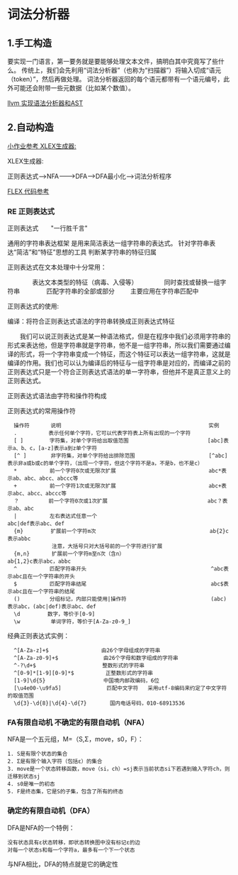 # 词法分析器

## 1.手工构造
要实现一门语言，第一要务就是要能够处理文本文件，搞明白其中究竟写了些什么。
传统上，我们会先利用“词法分析器”（也称为“扫描器”）将输入切成“语元（token）”，然后再做处理。
词法分析器返回的每个语元都带有一个语元编号，此外可能还会附带一些元数据（比如某个数值）。
 
[llvm 实现语法分析器和AST ](https://llvm-tutorial-cn.readthedocs.io/en/latest/chapter-2.html)



## 2.自动构造
[小作业参考 XLEX生成器:](https://github.com/Ewenwan/CS-Homework)

XLEX生成器:

正则表达式-->NFA--->DFA-->DFA最小化-->词法分析程序


[FLEX 代码参考](https://github.com/westes/flex)

### RE 正则表达式
正则表达式　　"一行胜千言"

通用的字符串表达框架
是用来简洁表达一组字符串的表达式。
针对字符串表达“简洁”和“特征”思想的工具
判断某字符串的特征归属
 
正则表达式在文本处理中十分常用：

　　　　表达文本类型的特征（病毒、入侵等）
　　　　同时查找或替换一组字符串
　　　　匹配字符串的全部或部分
　　 主要应用在字符串匹配中
  
正则表达式的使用:

编译：将符合正则表达式语法的字符串转换成正则表达式特征

　　我们可以说正则表达式是某一种语法格式，但是在程序中我们必须用字符串的形式来表达他，但是字符串就是字符串，他不是一组字符串，所以我们需要通过编译的形式，将一个字符串变成一个特征，而这个特征可以表达一组字符串，这就是编译的作用。我们也可以认为编译后的特征与一组字符串是对应的，而编译之前的正则表达式只是一个符合正则表达式语法的单一字符串，但他并不是真正意义上的正则表达式。


正则表达式语法由字符和操作符构成

正则表达式的常用操作符

      操作符　　　　说明　　　　　　　　　　　　　　　　　　　　　　　　　　　　实例
      .　　　　　　表示任何单个字符，它可以代表字符表上所有出现的一个字符　　　　　　　　　　　　　  
      [ ]　　　　　字符集，对单个字符给出取值范围　　　　　　　　　　　　　　　[abc]表示a、b、c，[a-z]表示a到z单个字符
      [^ ]　　　　 非字符集，对单个字符给出排除范围　　　　　　　　　　　　　　[^abc]表示非a或b或c的单个字符，（出现一个字符，但这个字符不是a，不是b，也不是c）
      *　　　　　  前一个字符0次或无限次扩展　　　　　　　　　　　　　　　　　 abc*表示ab、abc、abcc、abccc等
      +　　　　　  前一个字符1次或无限次扩展　　　　　　　　　 　　　　　　　　abc+表示abc、abcc、abccc等
      ？　　　　　 前一个字符0次或1次扩展　　　　　　　　　　　　　　　　　　　abc？表示ab、abc
      |　　　　　  左右表达式任意一个　　　　　　　　　　　　　　　　　　　　  abc|def表示abc、def
      {m}　　　　  扩展前一个字符m次　　　　　　　　　　　　　　　　　　　　　 ab{2}c表示abbc
                  注意，大括号只对大括号前的一个字符进行扩展　　　　　　　　　　　　　　　　　
      {m,n}　　　  扩展前一个字符m至n次（含n）　　　　　　　　　　　　　　　   ab{1,2}c表示abc，abbc
      ^　　　　　  匹配字符串开头　　　　　　　　　　　　　　　　　　　　　　　 ^abc表示abc且在一个字符串的开头
      $　　　　　  匹配字符串结尾　　　　　　　　　　　　　　　　　　　　　　 　abc$表示abc且在一个字符串的结尾
      ()　　　　　 分组标记，内部只能使用|操作符　　　　　　　　　　　　　　　　(abc)表示abc，(abc|def)表示abc、def
      \d　　　　  数字，等价于[0-9]
      \w　　　　   单词字符，等价于[A-Za-z0-9_]

经典正则表达式实例：

      ^[A-Za-z]+$　　　　　　　　　　由26个字母组成的字符串
      ^[A-Za-z0-9]+$　　　　　　　　 由26个字母和数字组成的字符串
      ^-?\d+$　　　　　　　　　　　　 整数形式的字符串
      ^[0-9]*[1-9][0-9]*$　　　　　　正整数形式的字符串
      [1-9]\d{5}　　　　　　　　　　　中国境内邮政编码，6位
      [\u4e00-\u9fa5]　　　　　　　　 匹配中文字符   采用utf-8编码来约定了中文字符的取值范围
      \d{3}-\d{8}|\d{4}-\d{7}　　    国内电话号码，010-68913536


### FA有限自动机  不确定的有限自动机（NFA）

NFA是一个五元组，M=（S,Σ，move，s0，F）：

    1. S是有限个状态的集合
    2. Σ是有限个输入字符（包括ε）的集合
    3. move是一个状态转移函数，move（si，ch）=sj表示当前状态si下若遇到输入字符ch，则迁移到状态sj
    4. s0是唯一的初态
    5. F是终态集，它是S的子集，包含了所有的终态


### 确定的有限自动机（DFA）

DFA是NFA的一个特例：

    没有状态具有ε状态转移，即状态转换图中没有标记ε的边
    对每一个状态s和每一个字符a，最多有一个下一个状态
    
与NFA相比，DFA的特点就是它的确定性




